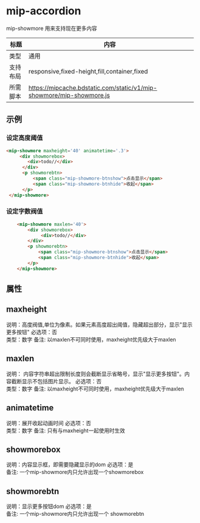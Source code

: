 # mip-accordion

mip-showmore 用来支持现在更多内容

标题|内容
----|----
类型|通用
支持布局|responsive,fixed-height,fill,container,fixed
所需脚本|https://mipcache.bdstatic.com/static/v1/mip-showmore/mip-showmore.js

## 示例

### 设定高度阈值

```html
<mip-showmore maxheight='40' animatetime='.3'>
     <div showmorebox>
        <div>todo//</div>
      </div>
      <p showmorebtn>
          <span class="mip-showmore-btnshow">点击显示</span>
          <span class="mip-showmore-btnhide">收起</span>
      </p>
 </mip-showmore>
```

### 设定字数阀值

```html
    <mip-showmore maxlen='40'>
        <div showmorebox>
             <div>todo//</div>
        </div>
        <p showmorebtn>
            <span class="mip-showmore-btnshow">点击显示</span>
            <span class="mip-showmore-btnhide">收起</span>
        </p>
    </mip-showmore>
```


## 属性

## maxheight

说明：高度阀值,单位为像素。如果元素高度超出阈值，隐藏超出部分，显示"显示更多按钮"
必选项：否  
类型：数字
备注:  以maxlen不可同时使用，maxheight优先级大于maxlen

##  maxlen

说明：  内容字符串超出限制长度则会截断显示省略号，显示"显示更多按钮"。内容截断显示不包括图片显示。
必选项：否     
类型：数字
备注:  以maxheight不可同时使用，maxheight优先级大于maxlen


## animatetime

说明：展开收起动画时间
必选项：否   
类型：数字 
备注:  只有与maxheight一起使用时生效

## showmorebox

说明：内容显示框，即需要隐藏显示的dom
必选项：是  
备注:  一个mip-showmore内只允许出现一个showmorebox

## showmorebtn

说明：显示更多按钮dom
必选项：是  
备注:  一个mip-showmore内只允许出现一个 showmorebtn

